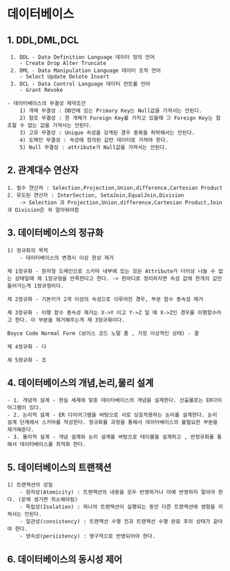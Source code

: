 # 데이터베이스 

##  1. DDL,DML,DCL

     1. DDL - Data Definition Language 데이터 정의 언어
        - Create Drop Alter Truncate
     2. DML - Data Manipulation Language 데이터 조작 언어
        - Select Update Delete Insert
     3. DCL - Data Control Language 데이터 컨트롤 언어
        - Grant Revoke

    - 데이터베이스의 무결성 제약조건
        1) 개체 무결성 : DB안에 있는 Primary Key는 Null값을 가져서는 안된다.
        2) 참조 무결성 : 한 개체가 Foreign Key를 가지고 있을때 그 Foreign Key는 참조할 수 없는 값을 가져서는 안된다.
        3) 고유 무결성 : Unique 속성을 갖게된 경우 중복을 허락해서는 안된다.
        4) 도메인 무결성 : 속성에 정의된 값만 데이터로 가져야 한다.
        5) Null 무결성 : attribute가 Null값을 가져서는 안된다.

##  2. 관계대수 연산자
    
    1. 필수 연산자 : Selection,Projection,Union,difference,Cartesian Product
    2. 유도된 연산자 : InterSection, SetaJoin,EqualJoin,Division
        -> Selection 과 Projection,Union,difference,Cartesian Product,Join 과 Division은 꼭 알아둬야함
##  3. 데이터베이스의 정규화

    1) 정규화의 목적 
        - 데이터베이스의 변경시 이상 현상 제거

    제 1정규화 - 원자형 도메인으로 스키마 내부에 있는 모든 Attribute가 더이상 나눌 수 없는 상태일때 제 1정규형을 만족한다고 한다. -> 한마디로 정리하자면 속성 값에 한개의 값만 들어가는게 1정규형이다.

    제 2정규화 - 기본키가 2개 이상의 속성으로 이루어진 경우, 부분 함수 종속성 제거

    제 3정규화 - 이행 함수 종속성 제거는 X->Y 이고 Y->Z 일 때 X->Z인 경우를 이행함수라고 한다. 이 부분을 제거해주는게 제 3정규화이다.

    Boyce Code Normal Form (보이스 코드 노말 폼 , 가장 이상적인 상태) - 결 
    
    제 4정규화 - 다   

    제 5정규화 - 조   

##  4. 데이터베이스의 개념,논리,물리 설계

    - 1. 개념적 설계 - 현실 세계에 맞춘 데이터베이스의 개념을 설계한다. 산출물로는 ER다이어그램이 있다.
    - 2. 논리적 설계 - ER 다이어그램을 바탕으로 서로 상호작용하는 논리를 설계한다. 논리 설계 단계에서 스키마를 작성한다. 정규화를 과정을 통해서 데이터베이스의 불필요한 부분을 제거해준다.
    - 3. 물리적 설계 - 개념 설계와 논리 설계를 바탕으로 테이블을 설계하고 , 반정규화를 통해서 데이터베이스를 최적화 한다.  


##  5. 데이터베이스의 트랜잭션

    1) 트랜잭션의 성질 
        - 원자성(Atomicity) : 트랜잭션의 내용을 모두 반영하거나 아예 반영하지 말아야 한다. (문제 생기면 취소해야됨)
        - 독립성(Isolation) : 하나의 트랜잭션이 실행되는 동안 다른 트랜잭션에 영향을 끼쳐서는 안된다.
        - 일관성(consistency) : 트랜잭션 수행 전과 트랜잭션 수행 완료 후의 상태가 같아야 한다.
        - 영속성(persistency) : 영구적으로 반영되어야 한다.



##  6. 데이터베이스의 동시성 제어

